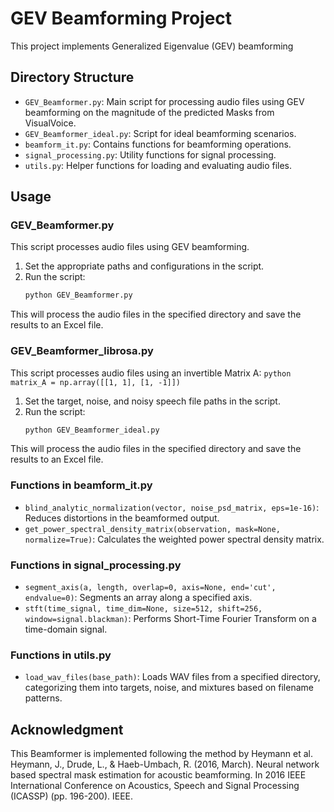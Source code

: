 # GEV Beamforming Project

This project implements Generalized Eigenvalue (GEV) beamforming

## Directory Structure

- `GEV_Beamformer.py`: Main script for processing audio files using GEV beamforming on the magnitude of the predicted Masks from VisualVoice.
- `GEV_Beamformer_ideal.py`: Script for ideal beamforming scenarios.
- `beamform_it.py`: Contains functions for beamforming operations.
- `signal_processing.py`: Utility functions for signal processing.
- `utils.py`: Helper functions for loading and evaluating audio files.

## Usage

### GEV_Beamformer.py

This script processes audio files using GEV beamforming.

1. Set the appropriate paths and configurations in the script.
2. Run the script:
    ```bash
    python GEV_Beamformer.py
    ```
This will process the audio files in the specified directory and save the results to an Excel file.
### GEV_Beamformer_librosa.py

This script processes audio files using an invertible Matrix A:
    ```python
    matrix_A = np.array([[1, 1], [1, -1]])
    ```

1. Set the target, noise, and noisy speech file paths in the script.
2. Run the script:
    ```bash
    python GEV_Beamformer_ideal.py
    ```
This will process the audio files in the specified directory and save the results to an Excel file.
### Functions in beamform_it.py

- `blind_analytic_normalization(vector, noise_psd_matrix, eps=1e-16)`: Reduces distortions in the beamformed output.
- `get_power_spectral_density_matrix(observation, mask=None, normalize=True)`: Calculates the weighted power spectral density matrix.

### Functions in signal_processing.py

- `segment_axis(a, length, overlap=0, axis=None, end='cut', endvalue=0)`: Segments an array along a specified axis.
- `stft(time_signal, time_dim=None, size=512, shift=256, window=signal.blackman)`: Performs Short-Time Fourier Transform on a time-domain signal.

### Functions in utils.py

- `load_wav_files(base_path)`: Loads WAV files from a specified directory, categorizing them into targets, noise, and mixtures based on filename patterns.


## Acknowledgment

This Beamformer is implemented following the method by Heymann et al.  
Heymann, J., Drude, L., & Haeb-Umbach, R. (2016, March). Neural network based spectral mask estimation for acoustic beamforming. In 2016 IEEE International Conference on Acoustics, Speech and Signal Processing (ICASSP) (pp. 196-200). IEEE.



